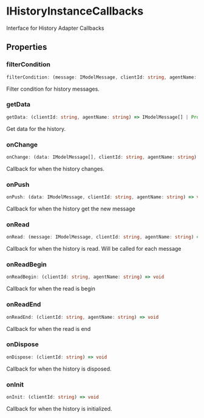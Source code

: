 # IHistoryInstanceCallbacks

Interface for History Adapter Callbacks

## Properties

### filterCondition

```ts
filterCondition: (message: IModelMessage, clientId: string, agentName: string) => boolean | Promise<boolean>
```

Filter condition for history messages.

### getData

```ts
getData: (clientId: string, agentName: string) => IModelMessage[] | Promise<IModelMessage[]>
```

Get data for the history.

### onChange

```ts
onChange: (data: IModelMessage[], clientId: string, agentName: string) => void
```

Callback for when the history changes.

### onPush

```ts
onPush: (data: IModelMessage, clientId: string, agentName: string) => void
```

Callback for when the history get the new message

### onRead

```ts
onRead: (message: IModelMessage, clientId: string, agentName: string) => void
```

Callback for when the history is read. Will be called for each message

### onReadBegin

```ts
onReadBegin: (clientId: string, agentName: string) => void
```

Callback for when the read is begin

### onReadEnd

```ts
onReadEnd: (clientId: string, agentName: string) => void
```

Callback for when the read is end

### onDispose

```ts
onDispose: (clientId: string) => void
```

Callback for when the history is disposed.

### onInit

```ts
onInit: (clientId: string) => void
```

Callback for when the history is initialized.
